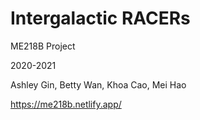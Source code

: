 # Intergalactic RACERs

ME218B Project

2020-2021

Ashley Gin, Betty Wan, Khoa Cao, Mei Hao

https://me218b.netlify.app/
